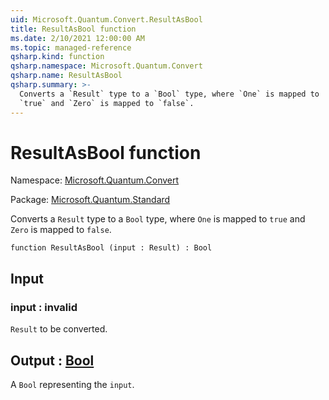 ```yaml
---
uid: Microsoft.Quantum.Convert.ResultAsBool
title: ResultAsBool function
ms.date: 2/10/2021 12:00:00 AM
ms.topic: managed-reference
qsharp.kind: function
qsharp.namespace: Microsoft.Quantum.Convert
qsharp.name: ResultAsBool
qsharp.summary: >-
  Converts a `Result` type to a `Bool` type, where `One` is mapped to
  `true` and `Zero` is mapped to `false`.
---
```


# ResultAsBool function

Namespace: [Microsoft.Quantum.Convert](xref:Microsoft.Quantum.Convert)

Package: [Microsoft.Quantum.Standard](https://nuget.org/packages/Microsoft.Quantum.Standard)


Converts a `Result` type to a `Bool` type, where `One` is mapped to`true` and `Zero` is mapped to `false`.

```qsharp
function ResultAsBool (input : Result) : Bool
```


## Input

### input : __invalid<Result>__

`Result` to be converted.



## Output : [Bool](xref:microsoft.quantum.lang-ref.bool)

A `Bool` representing the `input`.